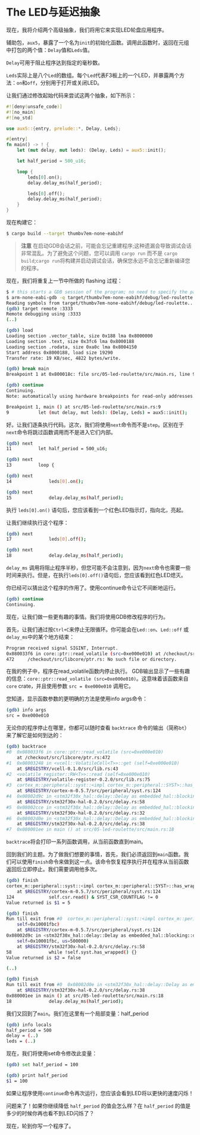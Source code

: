 # The LED与延迟抽象

现在，我将介绍两个高级抽象，我们将用它来实现LED轮盘应用程序。

辅助包，`aux5`，暴露了一个名为`init`的初始化函数。调用此函数时，返回在元组中打包的两个值：`Delay`值和`Leds`值。

`Delay`可用于阻止程序达到指定的毫秒数。

`Leds`实际上是八个`Led`的数组。每个`Led`代表F3板上的一个LED，并暴露两个方法：`on`和`off`，分别用于打开或关闭LED。

让我们通过修改起始代码来尝试这两个抽象，如下所示：

```rust
#![deny(unsafe_code)]
#![no_main]
#![no_std]

use aux5::{entry, prelude::*, Delay, Leds};

#[entry]
fn main() -> ! {
    let (mut delay, mut leds): (Delay, Leds) = aux5::init();

    let half_period = 500_u16;

    loop {
        leds[0].on();
        delay.delay_ms(half_period);

        leds[0].off();
        delay.delay_ms(half_period);
    }
}
```

现在构建它：

```bash
$ cargo build --target thumbv7em-none-eabihf
```

> **注意** 在启动GDB会话之前，可能会忘记重建程序;这种遗漏会导致调试会话非常混乱。为了避免这个问题，您可以调用 `cargo run` 而不是 `cargo build`;`cargo run`将构建并启动调试会话，确保您永远不会忘记重新编译您的程序。

现在，我们将重复上一节中所做的 flashing 过程：

```bash
$ # this starts a GDB session of the program; no need to specify the path to the binary
$ arm-none-eabi-gdb -q target/thumbv7em-none-eabihf/debug/led-roulette
Reading symbols from target/thumbv7em-none-eabihf/debug/led-roulette...done.
(gdb) target remote :3333
Remote debugging using :3333
(..)

(gdb) load
Loading section .vector_table, size 0x188 lma 0x8000000
Loading section .text, size 0x3fc6 lma 0x8000188
Loading section .rodata, size 0xa0c lma 0x8004150
Start address 0x8000188, load size 19290
Transfer rate: 19 KB/sec, 4822 bytes/write.

(gdb) break main
Breakpoint 1 at 0x800018c: file src/05-led-roulette/src/main.rs, line 9.

(gdb) continue
Continuing.
Note: automatically using hardware breakpoints for read-only addresses.

Breakpoint 1, main () at src/05-led-roulette/src/main.rs:9
9           let (mut delay, mut leds): (Delay, Leds) = aux5::init();
```

好。让我们逐条执行代码。这次，我们将使用`next`命令而不是`step`。区别在于`next`命令将跳过函数调用而不是进入它们内部。

```bash
(gdb) next
11          let half_period = 500_u16;

(gdb) next
13          loop {

(gdb) next
14              leds[0].on();

(gdb) next
15              delay.delay_ms(half_period);
```

执行 `leds[0].on()` 语句后，您应该看到一个红色LED指示灯，指向北，亮起。

让我们继续执行这个程序：

```bash
(gdb) next
17              leds[0].off();

(gdb) next
18              delay.delay_ms(half_period);
```

`delay_ms` 调用将阻止程序半秒，但您可能不会注意到，因为`next`命令也需要一些时间来执行。但是，在执行`leds[0].off()`语句后，您应该看到红色LED熄灭。

你已经可以猜出这个程序的作用了。使用continue命令让它不间断地运行。

```bash
(gdb) continue
Continuing.
```

现在，让我们做一些更有趣的事情。我们将使用GDB修改程序的行为。

首先，让我们通过按`Ctrl+C`来停止无限循环。你可能会在`Led::on`、`Led::off` 或 `delay_ms`中的某个地方结束：

```bash
Program received signal SIGINT, Interrupt.
0x080033f6 in core::ptr::read_volatile (src=0xe000e010) at /checkout/src/libcore/ptr.rs:472
472     /checkout/src/libcore/ptr.rs: No such file or directory.
```

在我的例子中，程序在read_volatile函数内停止执行。 GDB输出显示了一些有趣的信息：`core::ptr::read_volatile (src=0xe000e010)`。这意味着该函数来自 `core` crate，并且使用参数 `src = 0xe000e010` 调用它。

您知道，显示函数参数的更明确的方法是使用info args命令：

```bash
(gdb) info args
src = 0xe000e010
```

无论你的程序停止在哪里，你都可以随时查看 `backtrace` 命令的输出（简称`bt`）来了解它是如何到达的：

```bash
(gdb) backtrace
#0  0x080033f6 in core::ptr::read_volatile (src=0xe000e010)
    at /checkout/src/libcore/ptr.rs:472
#1  0x08003248 in <vcell::VolatileCell<T>>::get (self=0xe000e010)
    at $REGISTRY/vcell-0.1.0/src/lib.rs:43
#2  <volatile_register::RW<T>>::read (self=0xe000e010)
    at $REGISTRY/volatile-register-0.2.0/src/lib.rs:75
#3  cortex_m::peripheral::syst::<impl cortex_m::peripheral::SYST>::has_wrapped (self=0x10001fbc)
    at $REGISTRY/cortex-m-0.5.7/src/peripheral/syst.rs:124
#4  0x08002d9c in <stm32f30x_hal::delay::Delay as embedded_hal::blocking::delay::DelayUs<u32>>::delay_us (self=0x10001fbc, us=500000)
    at $REGISTRY/stm32f30x-hal-0.2.0/src/delay.rs:58
#5  0x08002cce in <stm32f30x_hal::delay::Delay as embedded_hal::blocking::delay::DelayMs<u32>>::delay_ms (self=0x10001fbc, ms=500)
    at $REGISTRY/stm32f30x-hal-0.2.0/src/delay.rs:32
#6  0x08002d0e in <stm32f30x_hal::delay::Delay as embedded_hal::blocking::delay::DelayMs<u16>>::delay_ms (self=0x10001fbc, ms=500)
    at $REGISTRY/stm32f30x-hal-0.2.0/src/delay.rs:38
#7  0x080001ee in main () at src/05-led-roulette/src/main.rs:18
```

`backtrace`将会打印一系列函数调用，从当前函数直到main。

回到我们的主题。为了做我们想要的事情，首先，我们必须返回到`main`函数。我们可以使用`finish`命令来做到这一点。该命令恢复程序执行并在程序从当前函数返回后立即停止。我们需要调用他多次。

```bash
(gdb) finish
cortex_m::peripheral::syst::<impl cortex_m::peripheral::SYST>::has_wrapped (self=0x10001fbc)
    at $REGISTRY/cortex-m-0.5.7/src/peripheral/syst.rs:124
124             self.csr.read() & SYST_CSR_COUNTFLAG != 0
Value returned is $1 = 5

(gdb) finish
Run till exit from #0  cortex_m::peripheral::syst::<impl cortex_m::peripheral::SYST>::has_wrapped (
    self=0x10001fbc)
    at $REGISTRY/cortex-m-0.5.7/src/peripheral/syst.rs:124
0x08002d9c in <stm32f30x_hal::delay::Delay as embedded_hal::blocking::delay::DelayUs<u32>>::delay_us (
    self=0x10001fbc, us=500000)
    at $REGISTRY/stm32f30x-hal-0.2.0/src/delay.rs:58
58              while !self.syst.has_wrapped() {}
Value returned is $2 = false

(..)

(gdb) finish
Run till exit from #0  0x08002d0e in <stm32f30x_hal::delay::Delay as embedded_hal::blocking::delay::DelayMs<u16>>::delay_ms (self=0x10001fbc, ms=500)
    at $REGISTRY/stm32f30x-hal-0.2.0/src/delay.rs:38
0x080001ee in main () at src/05-led-roulette/src/main.rs:18
18              delay.delay_ms(half_period);
```

我们又回到了`main`。我们在这里有一个局部变量：half_period

```bash
(gdb) info locals
half_period = 500
delay = (..)
leds = (..)
```

现在，我们将使用set命令修改此变量：

```bash
(gdb) set half_period = 100

(gdb) print half_period
$1 = 100
```

如果让程序使用`continue`命令再次运行，您应该会看到LED将以更快的速度闪烁！

问题来了！如果你继续降低 `half_period` 的值会怎么样？在 `half_period` 的值是多少的时候你再也看不到LED闪烁了？

现在，轮到你写一个程序了。
